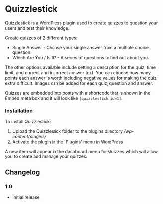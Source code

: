 # Quizzlestick

Quizzlestick is a WordPress plugin used to create quizzes to question your users and test their knowledge.

Create quizzes of 2 different types:

* Single Answer - Choose your single answer from a multiple choice question.
* Which Are You / Is It? - A series of questions  to find out about you.

The other options available include setting a description for the quiz, time limit, and correct and incorrect answer text.
You can choose how many points each answer is worth including negative values for making the quiz extra difficult.
Images can be added for each quiz, question and answer.

Quizzes are embedded into posts with a shortcode that is shown in the Embed meta box and it will look like ```[quizzlestick id=1]```.

### Installation

To install Quizzlestick:

1. Upload the Quizzlestick folder to the plugins directory */wp-content/plugins/*
2. Activate the plugin in the 'Plugins' menu in WordPress

A new item will appear in the dashboard menu for Quizzes which will allow you to create and manage your quizzes.

## Changelog

### 1.0
* Initial release